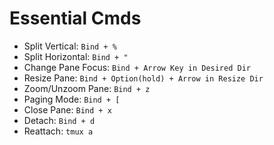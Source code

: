 # Essential Cmds
- Split Vertical: `Bind + %`
- Split Horizontal: `Bind + "`
- Change Pane Focus: `Bind + Arrow Key in Desired Dir`
- Resize Pane: `Bind + Option(hold) + Arrow in Resize Dir`
- Zoom/Unzoom Pane: `Bind + z`
- Paging Mode: `Bind + [`
- Close Pane: `Bind + x`
- Detach: `Bind + d`
- Reattach: `tmux a`
